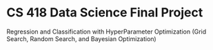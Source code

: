 # CS 418 Data Science Final Project
Regression and Classification with HyperParameter Optimization (Grid Search, Random Search, and Bayesian Optimization)
